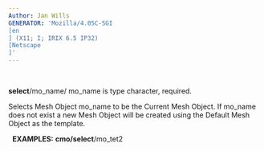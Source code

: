 ```yaml
---
Author: Jan Wills
GENERATOR: 'Mozilla/4.05C-SGI 
[en
] (X11; I; IRIX 6.5 IP32) 
[Netscape
]'
---
```


 

**select**/mo\_name/
mo\_name is type character, required.

Selects Mesh Object mo\_name to be the Current Mesh Object. If mo\_name
does not exist a new Mesh Object will be created using the Default Mesh
Object as the template.

 
**EXAMPLES:**
**cmo/select**/mo\_tet2
